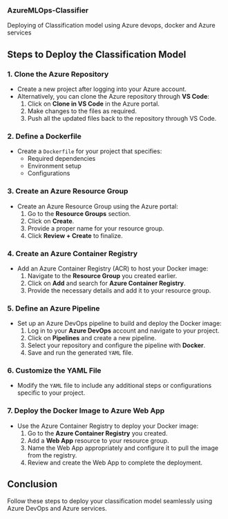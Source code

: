 ### AzureMLOps-Classifier

Deploying of Classification model using Azure devops, docker and Azure services

## Steps to Deploy the Classification Model

### 1. Clone the Azure Repository
- Create a new project after logging into your Azure account.
- Alternatively, you can clone the Azure repository through **VS Code**:
  1. Click on **Clone in VS Code** in the Azure portal.
  2. Make changes to the files as required.
  3. Push all the updated files back to the repository through VS Code.

### 2. Define a Dockerfile
- Create a `Dockerfile` for your project that specifies:
  - Required dependencies
  - Environment setup
  - Configurations

### 3. Create an Azure Resource Group
- Create an Azure Resource Group using the Azure portal:
  1. Go to the **Resource Groups** section.
  2. Click on **Create**.
  3. Provide a proper name for your resource group.
  4. Click **Review + Create** to finalize.

### 4. Create an Azure Container Registry
- Add an Azure Container Registry (ACR) to host your Docker image:
  1. Navigate to the **Resource Group** you created earlier.
  2. Click on **Add** and search for **Azure Container Registry**.
  3. Provide the necessary details and add it to your resource group.

### 5. Define an Azure Pipeline
- Set up an Azure DevOps pipeline to build and deploy the Docker image:
  1. Log in to your **Azure DevOps** account and navigate to your project.
  2. Click on **Pipelines** and create a new pipeline.
  3. Select your repository and configure the pipeline with **Docker**.
  4. Save and run the generated `YAML` file.

### 6. Customize the YAML File
- Modify the `YAML` file to include any additional steps or configurations specific to your project.

### 7. Deploy the Docker Image to Azure Web App
- Use the Azure Container Registry to deploy your Docker image:
  1. Go to the **Azure Container Registry** you created.
  2. Add a **Web App** resource to your resource group.
  3. Name the Web App appropriately and configure it to pull the image from the registry.
  4. Review and create the Web App to complete the deployment.

## Conclusion
Follow these steps to deploy your classification model seamlessly using Azure DevOps and Azure services.